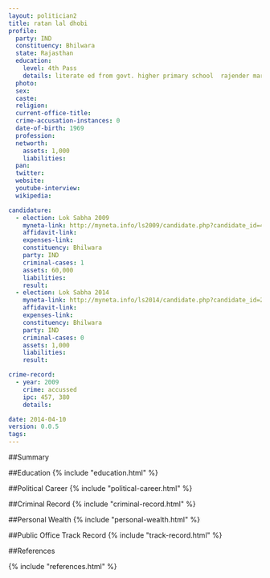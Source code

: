 ```yaml
---
layout: politician2
title: ratan lal dhobi
profile: 
  party: IND
  constituency: Bhilwara
  state: Rajasthan
  education: 
    level: 4th Pass
    details: literate ed from govt. higher primary school  rajender marg  bhilwara (raj) in 1980
  photo: 
  sex: 
  caste: 
  religion: 
  current-office-title: 
  crime-accusation-instances: 0
  date-of-birth: 1969
  profession: 
  networth: 
    assets: 1,000
    liabilities: 
  pan: 
  twitter: 
  website: 
  youtube-interview: 
  wikipedia: 

candidature: 
  - election: Lok Sabha 2009
    myneta-link: http://myneta.info/ls2009/candidate.php?candidate_id=4809
    affidavit-link: 
    expenses-link: 
    constituency: Bhilwara 
    party: IND
    criminal-cases: 1
    assets: 60,000
    liabilities: 
    result:  
  - election: Lok Sabha 2014
    myneta-link: http://myneta.info/ls2014/candidate.php?candidate_id=2424
    affidavit-link: 
    expenses-link: 
    constituency: Bhilwara 
    party: IND
    criminal-cases: 0
    assets: 1,000
    liabilities: 
    result:  

crime-record: 
  - year: 2009
    crime: accussed
    ipc: 457, 380
    details:  

date: 2014-04-10
version: 0.0.5
tags: 
---
```


##Summary


##Education
{% include "education.html" %}


##Political Career
{% include "political-career.html" %}


##Criminal Record
{% include "criminal-record.html" %}


##Personal Wealth
{% include "personal-wealth.html" %}


##Public Office Track Record
{% include "track-record.html" %}


##References


{% include "references.html" %}
